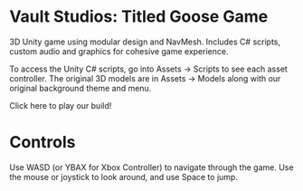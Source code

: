 # Vault Studios: Titled Goose Game
3D Unity game using modular design and NavMesh. Includes C# scripts, custom audio and graphics for cohesive game experience.

To access the Unity C# scripts, go into Assets -> Scripts to see each asset controller. The original 3D models are in Assets -> Models along with our original background theme and menu.

Click here to play our build!

# Controls
Use WASD (or YBAX for Xbox Controller) to navigate through the game. Use the mouse or joystick to look around, and use Space to jump. 

